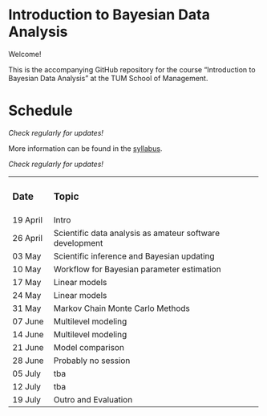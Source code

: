 
# Introduction to Bayesian Data Analysis

Welcome!

This is the accompanying GitHub repository for the course “Introduction
to Bayesian Data Analysis” at the TUM School of Management.

# Schedule

*Check regularly for updates!*

More information can be found in the
[syllabus](https://github.com/linushof/BayesIntro/blob/main/syllabus/syllabus.md).

*Check regularly for updates!*

<table style="width:99%;">
<colgroup>
<col style="width: 16%" />
<col style="width: 81%" />
</colgroup>
<tbody>
<tr class="odd">
<td><h3 id="date">Date</h3></td>
<td><h3 id="topic">Topic</h3></td>
</tr>
<tr class="even">
<td>19 April</td>
<td>Intro</td>
</tr>
<tr class="odd">
<td>26 April</td>
<td>Scientific data analysis as amateur software development</td>
</tr>
<tr class="even">
<td>03 May</td>
<td>Scientific inference and Bayesian updating</td>
</tr>
<tr class="odd">
<td>10 May</td>
<td>Workflow for Bayesian parameter estimation</td>
</tr>
<tr class="even">
<td>17 May</td>
<td>Linear models</td>
</tr>
<tr class="odd">
<td>24 May</td>
<td>Linear models</td>
</tr>
<tr class="even">
<td>31 May</td>
<td>Markov Chain Monte Carlo Methods</td>
</tr>
<tr class="odd">
<td>07 June</td>
<td>Multilevel modeling</td>
</tr>
<tr class="even">
<td>14 June</td>
<td>Multilevel modeling</td>
</tr>
<tr class="odd">
<td>21 June</td>
<td>Model comparison</td>
</tr>
<tr class="even">
<td>28 June</td>
<td>Probably no session</td>
</tr>
<tr class="odd">
<td>05 July</td>
<td>tba</td>
</tr>
<tr class="even">
<td>12 July</td>
<td>tba</td>
</tr>
<tr class="odd">
<td>19 July</td>
<td>Outro and Evaluation</td>
</tr>
</tbody>
</table>
